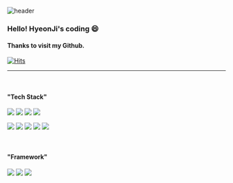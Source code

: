 ![header](https://capsule-render.vercel.app/api?type=waving&&color=0:EEFF00,70:a82da8&height=300&section=header&text=Hyeonji's%20Github%20Profile&fontSize=55&fontAlignY=38&animation=fadeIn&desc=To%20improve%20my%20programming%20skills.&descSize=18&descAlignY=51&descAlign=57&fontColor=FFFFFF)

### Hello! HyeonJi's coding 😄


#### Thanks to visit my Github.
[![Hits](https://hits.seeyoufarm.com/api/count/incr/badge.svg?url=https%3A%2F%2Fgithub.com%2Fhyeonji21&count_bg=%2379C83D&title_bg=%23555555&icon=&icon_color=%23E7E7E7&title=visit&edge_flat=false)](https://hits.seeyoufarm.com)

-----------
<br>

#### "Tech Stack"
<img src="https://img.shields.io/badge/Python-3776AB?style=for-the-badge&logo=Python&logoColor=white"> <img src="https://img.shields.io/badge/SAS-008CDD?style=for-the-badge&logo=stripe&logoColor=white"> <img src="https://img.shields.io/badge/SQL-4479A1?style=for-the-badge&logo=sqlite&logoColor=white"> <img src="https://img.shields.io/badge/SPSS-0FAAFF?style=for-the-badge&logo=SPSS&logoColor=white">

<img src="https://img.shields.io/badge/R-276DC3?style=for-the-badge&logo=R&logoColor=white"> <img src="https://img.shields.io/badge/C-A8B9CC?style=for-the-badge&logo=C&logoColor=white"> <img src="https://img.shields.io/badge/C++-00599C?style=for-the-badge&logo=cplusplus&logoColor=white"> <img src="https://img.shields.io/badge/MongoDB-47A248?style=for-the-badge&logo=mongodb&logoColor=white"> <img src="https://img.shields.io/badge/AWS-232F3E?style=for-the-badge&logo=amazonaws&logoColor=white">

<br>

#### "Framework"
<img src="https://img.shields.io/badge/sklearn-F7931E?style=for-the-badge&logo=scikitlearn&logoColor=white"> <img src="https://img.shields.io/badge/pytorch-EE4C2C?style=for-the-badge&logo=pytorch&logoColor=white"> <img src="https://img.shields.io/badge/tensorflow-FF6F00?style=for-the-badge&logo=tensorflow&logoColor=white">

<br>
